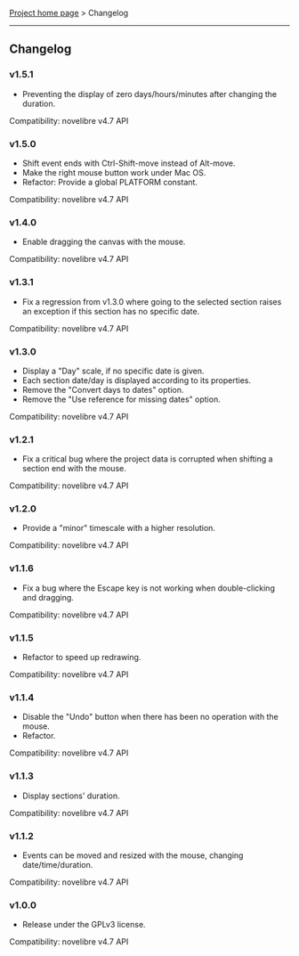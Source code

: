 [Project home page](../) > Changelog

------------------------------------------------------------------------

## Changelog

### v1.5.1

- Preventing the display of zero days/hours/minutes after changing the duration.

Compatibility: novelibre v4.7 API

### v1.5.0

- Shift event ends with Ctrl-Shift-move instead of Alt-move.
- Make the right mouse button work under Mac OS.
- Refactor: Provide a global PLATFORM constant.

Compatibility: novelibre v4.7 API

### v1.4.0

- Enable dragging the canvas with the mouse.

Compatibility: novelibre v4.7 API

### v1.3.1

- Fix a regression from v1.3.0 where going to the selected section raises an exception if this section has no specific date.

Compatibility: novelibre v4.7 API

### v1.3.0

- Display a "Day" scale, if no specific date is given.
- Each section date/day is displayed according to its properties.
- Remove the "Convert days to dates" option.
- Remove the "Use reference for missing dates" option.

Compatibility: novelibre v4.7 API

### v1.2.1

- Fix a critical bug where the project data is corrupted when shifting a section end with the mouse. 

Compatibility: novelibre v4.7 API

### v1.2.0

- Provide a "minor" timescale with a higher resolution.

Compatibility: novelibre v4.7 API

### v1.1.6

- Fix a bug where the Escape key is not working when double-clicking and dragging.

Compatibility: novelibre v4.7 API

### v1.1.5

- Refactor to speed up redrawing.

Compatibility: novelibre v4.7 API

### v1.1.4

- Disable the "Undo" button when there has been no operation with the mouse.
- Refactor.

Compatibility: novelibre v4.7 API

### v1.1.3

- Display sections' duration.

Compatibility: novelibre v4.7 API

### v1.1.2

- Events can be moved and resized with the mouse, changing date/time/duration.

Compatibility: novelibre v4.7 API

### v1.0.0

- Release under the GPLv3 license.

Compatibility: novelibre v4.7 API
